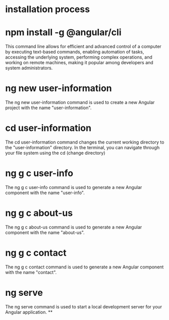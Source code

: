 # installation process

# npm install -g @angular/cli

This command line allows for efficient and advanced control of a computer by executing text-based commands, enabling automation of tasks, accessing the underlying system, performing complex operations, and working on remote machines, making it popular among developers and system administrators.

# ng new user-information

The ng new user-information command is used to create a new Angular project with the name "user-information".

# cd user-information

The cd user-information command changes the current working directory to the "user-information" directory. In the terminal, you can navigate through your file system using the cd (change directory) 

# ng g c user-info

The ng g c user-info command is used to generate a new Angular component with the name "user-info".

# ng g c about-us

The ng g c about-us command is used to generate a new Angular component with the name "about-us".

# ng g c contact

The ng g c contact command is used to generate a new Angular component with the name "contact".

# ng serve

The ng serve command is used to start a local development server for your Angular application.
**